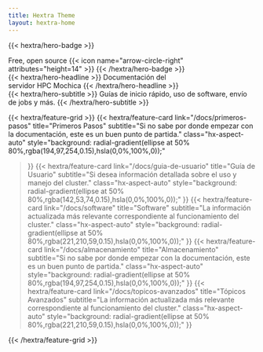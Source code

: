 ```yaml
---
title: Hextra Theme
layout: hextra-home
---
```


{{< hextra/hero-badge >}}
  <div class="hx-w-2 hx-h-2 hx-rounded-full hx-bg-primary-400"></div>
  <span>Free, open source</span>
  {{< icon name="arrow-circle-right" attributes="height=14" >}}
{{< /hextra/hero-badge >}}

<div class="hx-mt-6 hx-mb-6">
{{< hextra/hero-headline >}}
  Documentación del &nbsp;<br class="sm:hx-block hx-hidden" />servidor HPC Mochica
{{< /hextra/hero-headline >}}
</div>

<div class="hx-mb-12">
{{< hextra/hero-subtitle >}}
  Guías de inicio rápido, uso de software, envío de jobs y más.
{{< /hextra/hero-subtitle >}}
</div>


<div class="hx-mt-6"></div>

{{< hextra/feature-grid >}}
  {{< hextra/feature-card
    link="/docs/primeros-pasos"
    title="Primeros Pasos"
    subtitle="Si no sabe por donde empezar con la documentación, este es un buen punto de partida."
    class="hx-aspect-auto"
    style="background: radial-gradient(ellipse at 50% 80%,rgba(194,97,254,0.15),hsla(0,0%,100%,0));"
  >}}
  {{< hextra/feature-card
    link="/docs/guia-de-usuario"
    title="Guía de Usuario"
    subtitle="Si desea información detallada sobre el uso y manejo del cluster."
    class="hx-aspect-auto"
    style="background: radial-gradient(ellipse at 50% 80%,rgba(142,53,74,0.15),hsla(0,0%,100%,0));"
  >}}
  {{< hextra/feature-card
    link="/docs/software"
    title="Software"
    subtitle="La información actualizada más relevante correspondiente al funcionamiento del cluster."
    class="hx-aspect-auto"
    style="background: radial-gradient(ellipse at 50% 80%,rgba(221,210,59,0.15),hsla(0,0%,100%,0));"
  >}}
    {{< hextra/feature-card
    link="/docs/almacenamiento"
    title="Almacenamiento"
    subtitle="Si no sabe por donde empezar con la documentación, este es un buen punto de partida."
    class="hx-aspect-auto"
    style="background: radial-gradient(ellipse at 50% 80%,rgba(194,97,254,0.15),hsla(0,0%,100%,0));"
  >}}
  {{< hextra/feature-card
    link="/docs/topicos-avanzados"
    title="Tópicos Avanzados"
    subtitle="La información actualizada más relevante correspondiente al funcionamiento del cluster."
    class="hx-aspect-auto"
    style="background: radial-gradient(ellipse at 50% 80%,rgba(221,210,59,0.15),hsla(0,0%,100%,0));"
  >}}
  
{{< /hextra/feature-grid >}}
